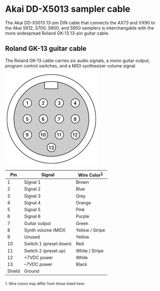 # Akai DD-X5013 sampler cable

The Akai DD-X5013 13-pin DIN cable that connects the AX73 and VX90 to the Akai S612, S700, S900, and S950 samplers is interchangable with the more widespread Roland GK-13 13-pin guitar cable.

## Roland GK-13 guitar cable

The Roland GK-13 cable carries six audio signals, a mono guitar output, program control switches, and a MIDI synthesizer volume signal. 

![13-pin DIN cable](../images/13pin_din.png?raw=true)

| Pin | Signal | Wire Color<sup>[1](#color)</sup> |
|-|-|-|
| 1 | Signal 1 | Brown |
| 2 | Signal 2 | Blue |
| 3 | Signal 3 | Grey |
| 4 | Signal 4 | Orange |
| 5 | Signal 5 | Pink |
| 6 | Signal 6 | Purple |
| 7 | Guitar output | Green |
| 8 | Synth volume (MIDI) | Yellow / Stripe |
| 9 | Unused | Yellow |
| 10 | Switch 1 (preset down) | Red |
| 11 | Switch 2 (preset up) | White / Stripe |
| 12 | +7VDC power | White |
| 13 | –7VDC power | Black |
| Shield | Ground | |

<sub><a name="color">1.</a> Wire colors may differ from those listed here.
</sub>
